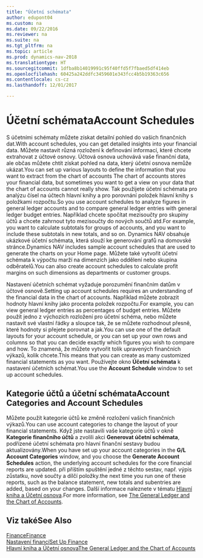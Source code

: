 ```yaml
---
title: "Účetní schémata"
author: edupont04
ms.custom: na
ms.date: 09/22/2016
ms.reviewer: na
ms.suite: na
ms.tgt_pltfrm: na
ms.topic: article
ms.prod: dynamics-nav-2018
ms.translationtype: HT
ms.sourcegitcommit: 1dfba8b14019991c95f40ffd5f7fbaed5df414eb
ms.openlocfilehash: 60425a242ddfc3459601e343fcc4b5b19363c656
ms.contentlocale: cs-cz
ms.lasthandoff: 12/01/2017

---
```


# <a name="account-schedules"></a><span data-ttu-id="f161b-102">Účetní schémata</span><span class="sxs-lookup"><span data-stu-id="f161b-102">Account Schedules</span></span>
<span data-ttu-id="f161b-103">S účetními schématy můžete získat detailní pohled do vašich finančních dat.</span><span class="sxs-lookup"><span data-stu-id="f161b-103">With account schedules, you can get detailed insights into your financial data.</span></span> <span data-ttu-id="f161b-104">Můžete nastavit různá rozložení k definování informací, které chcete extrahovat z účtové osnovy. Účtová osnova uchovává vaše finanční data, ale občas můžete chtít získat pohled na data, který účetní osnova nemůže ukázat.</span><span class="sxs-lookup"><span data-stu-id="f161b-104">You can set up various layouts to define the information that you want to extract from the chart of accounts The chart of accounts stores your financial data, but sometimes you want to get a view on your data that the chart of accounts cannot really show.</span></span> <span data-ttu-id="f161b-105">Tak použijete účetní schémata pro analýzu čísel na účtech hlavní knihy a pro porovnání položek hlavní knihy s položkami rozpočtu.</span><span class="sxs-lookup"><span data-stu-id="f161b-105">So you use account schedules to analyze figures in general ledger accounts and to compare general ledger entries with general ledger budget entries.</span></span>
<span data-ttu-id="f161b-106">Například chcete spočítat mezisoučty pro skupiny účtů a chcete zahrnout tyto mezisoučty do nových součtů atd.</span><span class="sxs-lookup"><span data-stu-id="f161b-106">For example, you want to calculate subtotals for groups of accounts, and you want to include these subtotals in new totals, and so on.</span></span>
<span data-ttu-id="f161b-107">Dynamics NAV obsahuje ukázkové účetní schémata, která slouží ke generování grafů na domovské stránce.</span><span class="sxs-lookup"><span data-stu-id="f161b-107">Dynamics NAV includes sample account schedules that are used to generate the charts on your Home page.</span></span> <span data-ttu-id="f161b-108">Můžete také vytvořit účetní schémata k výpočtu marží na dimenzích jako oddělení nebo skupina odběratelů.</span><span class="sxs-lookup"><span data-stu-id="f161b-108">You can also create account schedules to calculate profit margins on such dimensions as departments or customer groups.</span></span>  

<span data-ttu-id="f161b-109">Nastavení účetních schémat vyžaduje porozumění finančním datům v účtové osnově.</span><span class="sxs-lookup"><span data-stu-id="f161b-109">Setting up account schedules requires an understanding of the financial data in the chart of accounts.</span></span>
<span data-ttu-id="f161b-110">Například můžete zobrazit hodnoty hlavní knihy jako procenta položek rozpočtu.</span><span class="sxs-lookup"><span data-stu-id="f161b-110">For example, you can view general ledger entries as percentages of budget entries.</span></span>
<span data-ttu-id="f161b-111">Můžete použít jedno z výchozích rozložení pro účetní schéma, nebo můžete nastavit své vlastní řádky a sloupce tak, že se můžete rozhodnout přesně, které hodnoty si přejete porovnat a jak.</span><span class="sxs-lookup"><span data-stu-id="f161b-111">You can use one of the default layouts for your account schedule, or you can set up your own rows and columns so that you can decide exactly which figures you wish to compare and how.</span></span>
<span data-ttu-id="f161b-112">To znamená, že můžete vytvořit tolik upravených finančních výkazů, kolik chcete.</span><span class="sxs-lookup"><span data-stu-id="f161b-112">This means that you can create as many customized financial statements as you want.</span></span> <span data-ttu-id="f161b-113">Používejte okno **Účetní schémata** k nastavení účetních schémat.</span><span class="sxs-lookup"><span data-stu-id="f161b-113">You use the **Account Schedule** window to set up account schedules.</span></span>  

## <a name="account-categories-and-account-schedules"></a><span data-ttu-id="f161b-114">Kategorie účtů a účetní schémata</span><span class="sxs-lookup"><span data-stu-id="f161b-114">Account Categories and Account Schedules</span></span>
<span data-ttu-id="f161b-115">Můžete použít kategorie účtů ke změně rozložení vašich finančních výkazů.</span><span class="sxs-lookup"><span data-stu-id="f161b-115">You can use account categories to change the layout of your financial statements.</span></span> <span data-ttu-id="f161b-116">Když jste nastavili vaše kategorie účtů v okně **Kategorie finančního účtů** a zvolili akci **Generovat účetní schémata**, podřízené účetní schémata pro hlavní finanční sestavy budou aktualizovány.</span><span class="sxs-lookup"><span data-stu-id="f161b-116">When you have set up your account categories in the **G/L Account Categories** window, and you choose the **Generate Account Schedules** action, the underlying account schedules for the core financial reports are updated.</span></span> <span data-ttu-id="f161b-117">při příštím spuštění jedné z těchto sestav, např. výpis zůstatku, nové součty a dílčí položky.</span><span class="sxs-lookup"><span data-stu-id="f161b-117">the next time you run one of these reports, such as the balance statement, new totals and subentries are added, based on your changes.</span></span> <span data-ttu-id="f161b-118">Další informace naleznete v tématu [Hlavní kniha a Účetní osnova](finance-general-ledger.md).</span><span class="sxs-lookup"><span data-stu-id="f161b-118">For more information, see [The General Ledger and the Chart of Accounts](finance-general-ledger.md).</span></span>    
## <a name="see-also"></a><span data-ttu-id="f161b-119">Viz také</span><span class="sxs-lookup"><span data-stu-id="f161b-119">See Also</span></span>
[<span data-ttu-id="f161b-120">Finance</span><span class="sxs-lookup"><span data-stu-id="f161b-120">Finance</span></span>](finance.md)  
[<span data-ttu-id="f161b-121">Nastavení financí</span><span class="sxs-lookup"><span data-stu-id="f161b-121">Set Up Finance</span></span>](finance-setup-finance.md)  
[<span data-ttu-id="f161b-122">Hlavní kniha a Účetní osnova</span><span class="sxs-lookup"><span data-stu-id="f161b-122">The General Ledger and the Chart of Accounts</span></span>](finance-general-ledger.md)  

